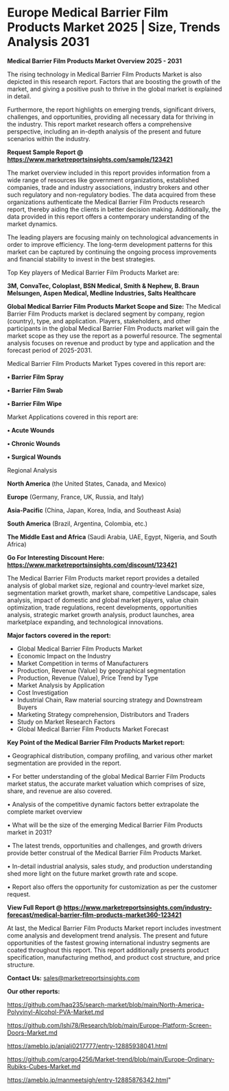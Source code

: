 # Europe Medical Barrier Film Products Market 2025 | Size, Trends Analysis 2031

<Strong> Medical Barrier Film Products Market Overview 2025 - 2031</strong>

The rising technology in Medical Barrier Film Products Market is also depicted in this research report. Factors that are boosting the growth of the market, and giving a positive push to thrive in the global market is explained in detail.

Furthermore, the report highlights on emerging trends, significant drivers, challenges, and opportunities, providing all necessary data for thriving in the industry. This report market research offers a comprehensive perspective, including an in-depth analysis of the present and future scenarios within the industry.

<strong>Request Sample Report @ <a href=https://www.marketreportsinsights.com/sample/123421>https://www.marketreportsinsights.com/sample/123421</a></strong>

The market overview included in this report provides information from a wide range of resources like government organizations, established companies, trade and industry associations, industry brokers and other such regulatory and non-regulatory bodies. The data acquired from these organizations authenticate the Medical Barrier Film Products research report, thereby aiding the clients in better decision making. Additionally, the data provided in this report offers a contemporary understanding of the market dynamics.

The leading players are focusing mainly on technological advancements in order to improve efficiency. The long-term development patterns for this market can be captured by continuing the ongoing process improvements and financial stability to invest in the best strategies.

Top Key players of Medical Barrier Film Products Market are:

<strong>3M, ConvaTec, Coloplast, BSN Medical, Smith & Nephew, B. Braun Melsungen, Aspen Medical, Medline Industries, Salts Healthcare</strong>

<strong><b>Global Medical Barrier Film Products Market Scope and Size:</b></strong>
The Medical Barrier Film Products market is declared segment by company, region (country), type, and application. Players, stakeholders, and other participants in the global Medical Barrier Film Products market will gain the market scope as they use the report as a powerful resource. The segmental analysis focuses on revenue and product by type and application and the forecast period of 2025-2031.

Medical Barrier Film Products Market Types covered in this report are:

<strong>• Barrier Film Spray

• Barrier Film Swab

• Barrier Film Wipe</strong>

Market Applications covered in this report are:

<strong>• Acute Wounds

• Chronic Wounds

• Surgical Wounds</strong> 

Regional Analysis

<strong>North America</strong> (the United States, Canada, and Mexico)

<strong>Europe</strong> (Germany, France, UK, Russia, and Italy)

<strong>Asia-Pacific</strong> (China, Japan, Korea, India, and Southeast Asia)

<strong>South America</strong> (Brazil, Argentina, Colombia, etc.)

<strong>The Middle East and Africa</strong> (Saudi Arabia, UAE, Egypt, Nigeria, and South Africa)

<strong>Go For Interesting Discount Here: <a href=https://www.marketreportsinsights.com/discount/123421>https://www.marketreportsinsights.com/discount/123421</a></strong>

The Medical Barrier Film Products market report provides a detailed analysis of global market size, regional and country-level market size, segmentation market growth, market share, competitive Landscape, sales analysis, impact of domestic and global market players, value chain optimization, trade regulations, recent developments, opportunities analysis, strategic market growth analysis, product launches, area marketplace expanding, and technological innovations.

<strong><b>Major factors covered in the report:</b></strong>
<ul>
  <li>Global Medical Barrier Film Products Market </li>
  <li>Economic Impact on the Industry</li>
  <li>Market Competition in terms of Manufacturers</li>
  <li>Production, Revenue (Value) by geographical segmentation</li>
  <li>Production, Revenue (Value), Price Trend by Type</li>
  <li>Market Analysis by Application</li>
  <li>Cost Investigation</li>
  <li>Industrial Chain, Raw material sourcing strategy and Downstream Buyers</li>
  <li>Marketing Strategy comprehension, Distributors and Traders</li>
  <li>Study on Market Research Factors</li>
  <li>Global Medical Barrier Film Products Market Forecast</li>
</ul>

<strong><b>Key Point of the Medical Barrier Film Products Market report:</b></strong>

• Geographical distribution, company profiling, and various other market segmentation are provided in the report.

• For better understanding of the global Medical Barrier Film Products market status, the accurate market valuation which comprises of size, share, and revenue are also covered.

• Analysis of the competitive dynamic factors better extrapolate the complete market overview

• What will be the size of the emerging Medical Barrier Film Products market in 2031?

• The latest trends, opportunities and challenges, and growth drivers provide better construal of the Medical Barrier Film Products Market.

• In-detail industrial analysis, sales study, and production understanding shed more light on the future market growth rate and scope.

• Report also offers the opportunity for customization as per the customer request.

<strong><b>View Full Report @ <a href=https://www.marketreportsinsights.com/industry-forecast/medical-barrier-film-products-market360-123421>https://www.marketreportsinsights.com/industry-forecast/medical-barrier-film-products-market360-123421</a></b></strong>


At last, the Medical Barrier Film Products Market report includes investment come analysis and development trend analysis. The present and future opportunities of the fastest growing international industry segments are coated throughout this report. This report additionally presents product specification, manufacturing method, and product cost structure, and price structure.

<strong>Contact Us:</strong>
sales@marketreportsinsights.com

<strong>Our other reports:</strong>

<a href=https://github.com/haq235/search-market/blob/main/North-America-Polyvinyl-Alcohol-PVA-Market.md>https://github.com/haq235/search-market/blob/main/North-America-Polyvinyl-Alcohol-PVA-Market.md</a>

<a href=https://github.com/Ishi78/Research/blob/main/Europe-Platform-Screen-Doors-Market.md>https://github.com/Ishi78/Research/blob/main/Europe-Platform-Screen-Doors-Market.md</a>

<a href=https://ameblo.jp/anjali0217777/entry-12885938041.html>https://ameblo.jp/anjali0217777/entry-12885938041.html</a>

<a href=https://github.com/cargo4256/Market-trend/blob/main/Europe-Ordinary-Rubiks-Cubes-Market.md>https://github.com/cargo4256/Market-trend/blob/main/Europe-Ordinary-Rubiks-Cubes-Market.md</a>

<a href=https://ameblo.jp/manmeetsigh/entry-12885876342.html>https://ameblo.jp/manmeetsigh/entry-12885876342.html</a>"
